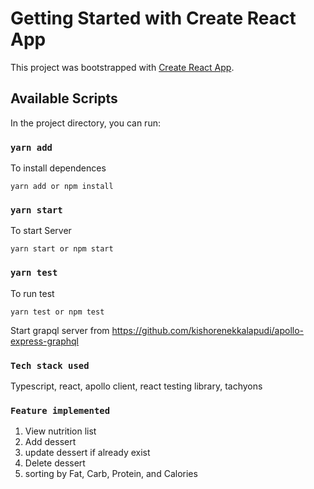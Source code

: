 # Getting Started with Create React App

This project was bootstrapped with [Create React App](https://github.com/facebook/create-react-app).

## Available Scripts

In the project directory, you can run:

### `yarn add`

To install dependences
```
yarn add or npm install
```
### `yarn start`

To start Server
```
yarn start or npm start
```
### `yarn test`

To run test
```
yarn test or npm test
```
Start grapql server from
https://github.com/kishorenekkalapudi/apollo-express-graphql

### `Tech stack used`

Typescript, react, apollo client, react testing library, tachyons

### `Feature implemented `

1. View nutrition list
2. Add dessert
3. update dessert if already exist
4. Delete dessert
5. sorting by Fat, Carb, Protein, and Calories
